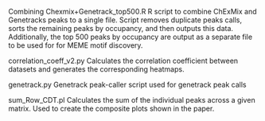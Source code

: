 Combining Chexmix+Genetrack_top500.R
R script to combine ChExMix and Genetracks peaks to a single file. Script removes duplicate peaks calls, sorts the remaining peaks by occupancy, and then outputs this data. Additionally, the top 500 peaks by occupancy are output as a separate file to be used for for MEME motif discovery.

correlation_coeff_v2.py
Calculates the correlation coefficient between datasets and generates the corresponding heatmaps.

genetrack.py
Genetrack peak-caller script used for genetrack peak calls

sum_Row_CDT.pl
Calculates the sum of the individual peaks across a given matrix. Used to create the composite plots shown in the paper. 

